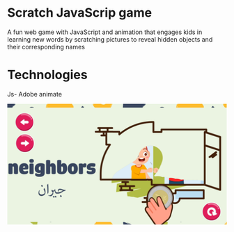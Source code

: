 # Scratch JavaScrip game
A fun web game with JavaScript and animation that engages kids in learning new words by scratching pictures to reveal hidden objects and their corresponding names
# Technologies
Js- Adobe animate


![alt text](https://github.com/hobaDevHome/JsGameScratch/blob/master/images/sc.png)
